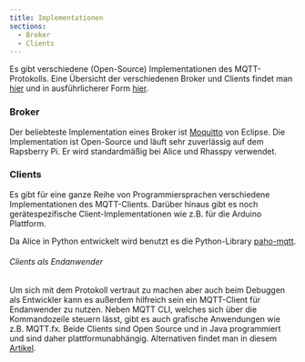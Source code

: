 ```yaml
---
title: Implementationen
sections:
  - Broker
  - Clients
---
```


Es gibt verschiedene (Open-Source) Implementationen des MQTT-Protokolls. Eine Übersicht der verschiedenen Broker und Clients findet man [hier][WIKI_MQTT_IMPLEMENT] und in ausführlicherer Form [hier][GITHUB_MQTT_LIBS].

[WIKI_MQTT_IMPLEMENT]: https://en.wikipedia.org/wiki/Comparison_of_MQTT_implementations
[GITHUB_MQTT_LIBS]: https://github.com/mqtt/mqtt.org/wiki/libraries

### Broker

Der beliebteste Implementation eines Broker ist [Moquitto][GITHUB_MOSQUITTO] von Eclipse. Die Implementation ist Open-Source und läuft sehr zuverlässig auf dem Rapsberry Pi. Er wird standardmäßig bei Alice und Rhasspy verwendet.

[GITHUB_MOSQUITTO]: https://github.com/eclipse/mosquitto

### Clients

Es gibt für eine ganze Reihe von Programmiersprachen verschiedene Implementationen des MQTT-Clients. Darüber hinaus gibt es noch gerätespezifische Client-Implementationen wie z.B. für die Arduino Plattform.

Da Alice in Python entwickelt wird benutzt es die Python-Library [paho-mqtt][PYPI_PAHO-MQTT].

[PYPI_PAHO-MQTT]: https://pypi.org/project/paho-mqtt/

###### Clients als Endanwender

Um sich mit dem Protokoll vertraut zu machen aber auch beim Debuggen als Entwickler kann es außerdem hilfreich sein ein MQTT-Client für Endanwender zu nutzen. Neben MQTT CLI, welches sich über die Kommandozeile steuern lässt, gibt es auch grafische Anwendungen wie z.B. MQTT.fx. Beide Clients sind Open Source und in Java programmiert und sind daher plattformunabhängig. Alternativen findet man in diesem [Artikel][HIVEMQ_MQTT_CLIENTS].

[HIVEMQ_MQTT_CLIENTS]: https://www.hivemq.com/blog/seven-best-mqtt-client-tools/
